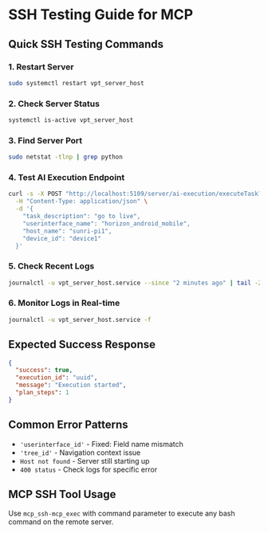 # SSH Testing Guide for MCP

## Quick SSH Testing Commands

### 1. Restart Server
```bash
sudo systemctl restart vpt_server_host
```

### 2. Check Server Status
```bash
systemctl is-active vpt_server_host
```

### 3. Find Server Port
```bash
sudo netstat -tlnp | grep python
```

### 4. Test AI Execution Endpoint
```bash
curl -s -X POST "http://localhost:5109/server/ai-execution/executeTask?team_id=7fdeb4bb-3639-4ec3-959f-b54769a219ce" \
  -H "Content-Type: application/json" \
  -d '{
    "task_description": "go to live",
    "userinterface_name": "horizon_android_mobile", 
    "host_name": "sunri-pi1",
    "device_id": "device1"
  }'
```

### 5. Check Recent Logs
```bash
journalctl -u vpt_server_host.service --since "2 minutes ago" | tail -20
```

### 6. Monitor Logs in Real-time
```bash
journalctl -u vpt_server_host.service -f
```

## Expected Success Response
```json
{
  "success": true,
  "execution_id": "uuid",
  "message": "Execution started",
  "plan_steps": 1
}
```

## Common Error Patterns
- `'userinterface_id'` - Fixed: Field name mismatch
- `'tree_id'` - Navigation context issue
- `Host not found` - Server still starting up
- `400 status` - Check logs for specific error

## MCP SSH Tool Usage
Use `mcp_ssh-mcp_exec` with command parameter to execute any bash command on the remote server.
